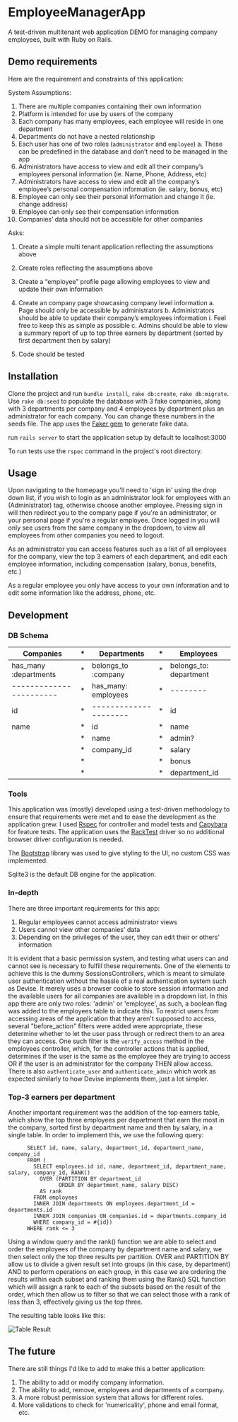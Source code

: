 # EmployeeManagerApp

A test-driven multitenant web application DEMO for managing company employees, built with Ruby on Rails.

## Demo requirements
Here are the requirement and constraints of this application: 

System Assumptions:
1. There are multiple companies containing their own information
2. Platform is intended for use by users of the company
3. Each company has many employees, each employee will reside in one department
4. Departments do not have a nested relationship
5. Each user has one of two roles (`administrator` and `employee`)
a. These can be predefined in the database and don’t need to be managed in the app
6. Administrators have access to view and edit all their company’s employees personal information (ie. Name,
Phone, Address, etc)
7. Administrators have access to view and edit all the company’s employee’s personal compensation
information (ie. salary, bonus, etc)
8. Employee can only see their personal information and change it (ie. change address)
9. Employee can only see their compensation information
10. Companies’ data should not be accessible for other companies

Asks:
1. Create a simple multi tenant application reflecting the assumptions above
2. Create roles reflecting the assumptions above
3. Create a “employee” profile page allowing employees to view and update their own information
4. Create an company page showcasing company level information
a. Page should only be accessible by administrators
b. Administrators should be able to update their company’s employees information
i. Feel free to keep this as simple as possible
c. Admins should be able to view a summary report of up to top three earners by department (sorted
by first department then by salary)

5. Code should be tested

## Installation

Clone the project and run ```bundle install```, ```rake db:create```, ```rake db:migrate```.
Use ``` rake db:seed ``` to populate the database with 3 fake companies, along with 3 departments per company and 4 employees by department 
plus an administrator for each company. You can change these numbers in the seeds file. The app uses the [Faker gem](https://github.com/stympy/faker) to generate fake data.

run ```rails server``` to start the application setup by default to localhost:3000

To run tests use the ```rspec``` command in the project's root directory.

## Usage

 Upon navigating to the homepage you'll need to 'sign in' using the drop down list, if you wish to login as an administrator look for employees with an (Administrator) tag, otherwise choose another employee.
 Pressing sign in will then redirect you to the company page if you're an administrator, or your personal page if you're a regular employee.
 Once logged in you will only see users from the same company in the dropdown, to view all employees from other companies you need to logout.
 
As an administrator you can access features such as a list of all employees for the company, view the top 3 earners of each department, and edit each employee information, including compensation (salary, bonus, benefits, etc.)

As a regular employee you only have access to your own information and to edit some information like the address, phone, etc.

## Development

### DB Schema



|       Companies       | *|     Departments     | *|       Employees        |
|-----------------------|--|---------------------|--|------------------------|
| has_many :departments | *| belongs_to :company | *| belongs_to: department |
|-----------------------| *| has_many: employees | *| --------               |
| id                    | *|---------------------| *|id                      |
| name                  | *| id                  | *| name                   |
|                       | *| name                | *| admin?                 |
|                       | *| company_id          | *| salary                 |
|                       | *|                     | *| bonus                  |
|                       | *|                     | *| department_id          |

### Tools

This application was (mostly) developed using a test-driven methodology to ensure that requirements were met and to ease the development as the application grew. I used [Rspec](http://rspec.info/) for controller and model tests and [Capybara](https://github.com/teamcapybara/capybara) for feature tests. The application uses the [RackTest](https://github.com/teamcapybara/capybara#racktest) driver so no additional browser driver configuration is needed. 

The [Bootstrap](https://getbootstrap.com/) library was used to give styling to the UI, no custom CSS was implemented.

Sqlite3 is the default DB engine for the application.

### In-depth

There are three important requirements for this app:
1. Regular employees cannot access administrator views
2. Users cannot view other companies' data
3. Depending on the privileges of the user, they can edit their or others' information

It is evident that a basic permission system, and testing what users can and cannot see is necessary to fulfill these requirements.
One of the elements to achieve this is the dummy SessionsControllers, which is meant to simulate user authentication without the hassle of a real authentication system such as Devise. It merely uses a browser cookie to store session information and the available users for all companies are available in a dropdown list. In this app there are only two roles: 'admin' or 'employee', as such, a boolean flag was added to the employees table to indicate this. To restrict users from accessing areas of the application that they aren't supposed to access, several "before_action" filters were added were appropriate, these determine whether to let the user pass through or redirect them to an area they can access. One such filter is the ```verify_access``` method in the employees controller, which, for the controller actions that is applied, determines if the user is the same as the employee they are trying to access OR if the user is an administrator for the company THEN allow access. There is also ```authenticate_user``` and ```authenticate_admin``` which work as expected similarly to how Devise implements them, just a lot simpler.

### Top-3 earners per department

Another important requirement was the addition of the top earners table, which show the top three employees per department that earn the most in the company, sorted first by department name and then by salary, in a single table. In order to implement this, we use the following query:
```  
      SELECT id, name, salary, department_id, department_name, company_id
      FROM (
        SELECT employees.id id, name, department_id, department_name, salary, company_id, RANK() 
          OVER (PARTITION BY department_id 
                ORDER BY department_name, salary DESC) 
          AS rank 
        FROM employees 
        INNER JOIN departments ON employees.department_id = departments.id 
        INNER JOIN companies ON companies.id = departments.company_id 
        WHERE company_id = #{id}) 
      WHERE rank <= 3
  ```
  
Using a window query and the rank() function we are able to select and order the employees of the company by department name and salary, we then select only the top three results per partition. OVER and PARTITION BY allow us to divide a given result set into groups (in this case, by department) AND to perform operations on each group, in this case we are ordering the results within each subset and ranking them using the Rank() SQL function which will assign a rank to each of the subsets based on the result of the order, which then allow us to filter so that we can select those with a rank of less than 3, effectively giving us the top three.

The resulting table looks like this:

![Table Result](https://i.imgur.com/ZnIdNuk.png)

  
  ## The future
  
  There are still things I'd like to add to make this a better application:
  1. The ability to add or modify company information.
  2. The ability to add, remove, employees and departments of a company.
  3. A more robust permission system that allows for different roles.
  4. More validations to check for 'numericality', phone and email format, etc.
  
